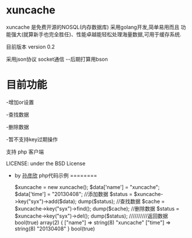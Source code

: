 xuncache
========
xuncache 是免费开源的NOSQL(内存数据库) 采用golang开发,简单易用而且 功能强大(就算新手也完全胜任)、性能卓越能轻松处理海量数据,可用于缓存系统.

目前版本 version 0.2

采用json协议 socket通信 --后期打算用bson

目前功能
========
-增加or设置

-查找数据

-删除数据

-暂不支持key过期操作

支持 php 客户端

LICENSE: under the BSD License
- by [孙彦欣](http://weibo.com/sun8911879)
php代码示例
========

	$xuncache = new xuncache();
    $data['name'] = "xuncache";
    $data['time'] = "20130408";
    //添加数据
    $status = $xuncache->key("syx")->add($data);
    dump($status);
    //查找数据
    $cache = $xuncache->key("syx")->find();
    dump($cache);
    //删除数据
    $status = $xuncache->key("syx")->del();
    dump($status);
	//////////返回数据
	bool(true)
	array(2) {
	  ["name"] => string(8) "xuncache"
	  ["time"] => string(8) "20130408"
	}
	bool(true)
